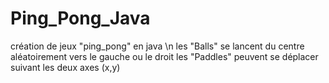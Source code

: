 # Ping_Pong_Java

création de jeux "ping_pong" en java \n
les "Balls" se lancent du centre aléatoirement vers le gauche ou le droit 
les "Paddles" peuvent se déplacer suivant les deux axes (x,y)
